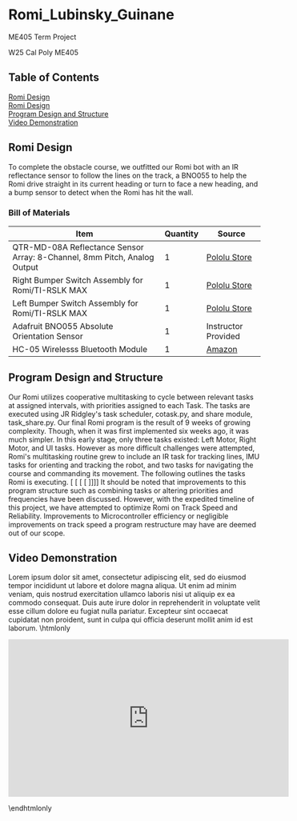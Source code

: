 # Romi_Lubinsky_Guinane
ME405 Term Project


W25 Cal Poly ME405

## Table of Contents
[Romi Design](#romi-design)<br>
    [Romi Design](#romi-design)<br>
[Program Design and Structure](#program-design-and-structure)<br>
[Video Demonstration](#video-demonstration)<br>

## Romi Design

To complete the obstacle course, we outfitted our Romi bot with an IR reflectance sensor to follow the lines on the track, a BNO055 to help the Romi drive straight in its current heading or turn to face a new heading, and a bump sensor to detect when the Romi has hit the wall.

### Bill of Materials
| Item | Quantity | Source|
| --- | --- | --- |
| QTR-MD-08A Reflectance Sensor Array: 8-Channel, 8mm Pitch, Analog Output | 1 | [Pololu Store](https://www.pololu.com/product/4248)<br> |
| Right Bumper Switch Assembly for Romi/TI-RSLK MAX | 1 | [Pololu Store](https://www.pololu.com/product/3674)<br> |
| Left Bumper Switch Assembly for Romi/TI-RSLK MAX | 1 | [Pololu Store](https://www.pololu.com/product/3673)<br> |
| Adafruit BNO055 Absolute Orientation Sensor | 1 | Instructor Provided |
| HC-05 Wirelesss Bluetooth Module | 1 | [Amazon](https://www.amazon.com/dp/B01MQKX7VP)<br> |


## Program Design and Structure
Our Romi utilizes cooperative multitasking to cycle between relevant tasks at assigned intervals, with priorities assigned to each Task. The tasks are executed using JR Ridgley's task scheduler, cotask.py, and share module, task_share.py. Our final Romi program is the result of 9 weeks of growing complexity. Though, when it was first implemented six weeks ago, it was much simpler. In this early stage, only three tasks existed: Left Motor, Right Motor, and UI tasks. However as more difficult challenges were attempted, Romi's multitasking routine grew to include an IR task for tracking lines, IMU tasks for orienting and tracking the robot, and two tasks for navigating the course and commanding its movement. The following outlines the tasks Romi is executing.
[
[
[
[
]]]]
It should be noted that improvements to this program structure such as combining tasks or altering priorities and frequencies have been discussed. However, with the expedited timeline of this project, we have attempted to optimize Romi on Track Speed and Reliability. Improvements to Microcontroller efficiency or negligible improvements on track speed a program restructure may have are deemed out of our scope.





## Video Demonstration
Lorem ipsum dolor sit amet, consectetur adipiscing elit, sed do eiusmod tempor incididunt ut labore et dolore magna aliqua. Ut enim ad minim veniam, quis nostrud exercitation ullamco laboris nisi ut aliquip ex ea commodo consequat. Duis aute irure dolor in reprehenderit in voluptate velit esse cillum dolore eu fugiat nulla pariatur. Excepteur sint occaecat cupidatat non proident, sunt in culpa qui officia deserunt mollit anim id est laborum.
\htmlonly

<iframe width="560" height="315" src="https://www.youtube.com/embed/gykSGYLJhhQ?si=DNdl1QgHdys08MkC" title="YouTube video player" frameborder="0" allow="accelerometer; autoplay; clipboard-write; encrypted-media; gyroscope; picture-in-picture; web-share" referrerpolicy="strict-origin-when-cross-origin" allowfullscreen></iframe>

\endhtmlonly
